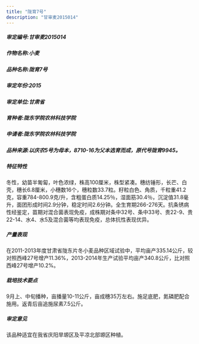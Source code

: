 ```yaml
---
title: "陇育7号"
description: "甘审麦2015014"
---
```

##### 审定编号:甘审麦2015014

##### 作物名称:小麦

##### 品种名称:陇育7号

##### 审定年份:2015

##### 审定单位:甘肃省

##### 育种者:陇东学院农林科技学院

##### 申请者:陇东学院农林科技学院

##### 品种来源:以庆农5号为母本，8710-16为父本选育而成，原代号陇育9945。

##### 特征特性
冬性，幼苗半匍匐，叶色浓绿，株高100厘米，株型紧凑。穗纺锤形，长芒、白壳，穗长6.8厘米，小穗数16个，穗粒数33.7粒。籽粒白色、角质，千粒重41.2克，容重784-800.9克/升，含粗蛋白质14.25％，湿面筋30.4％，沉淀值31.8毫升，面团形成时间2.9分钟，稳定时间2.6分钟。全生育期266-276天。抗条锈病性经鉴定，苗期对混合菌表现免疫，成株期对条中32号、条中33号、贵22-9、贵22-14、水4、水5及混合菌等均表现免疫，总体抗性表现优异。

##### 产量表现
在2011-2013年度甘肃省陇东片冬小麦品种区域试验中，平均亩产335.14公斤，较对照西峰27号增产11.36%，2013-2014年生产试验平均亩产340.8公斤，比对照西峰27号增产10.2%。

##### 栽培技术要点
9月上、中旬播种，亩播量10-11公斤，亩成穗35万左右。施足底肥，氮磷肥配合施用。返青后亩追施尿素7.5公斤。

##### 审定意见
该品种适宜在我省庆阳旱塬区及平凉北部塬区种植。
